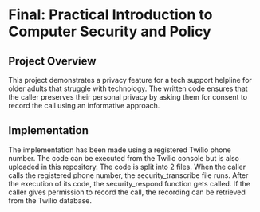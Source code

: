 # Final: Practical Introduction to Computer Security and Policy

## Project Overview
This project demonstrates a privacy feature for a tech support helpline for older adults that struggle with technology. The written code ensures that the caller preserves their personal privacy by asking them for consent to record the call using an informative approach. 

## Implementation
The implementation has been made using a registered Twilio phone number. The code can be executed from the Twilio console but is also uploaded in this repository. The code is split into 2 files. When the caller calls the registered phone number, the security_transcribe file runs. After the execution of its code, the security_respond function gets called. If the caller gives permission to record the call, the recording can be retrieved from the Twilio database.



